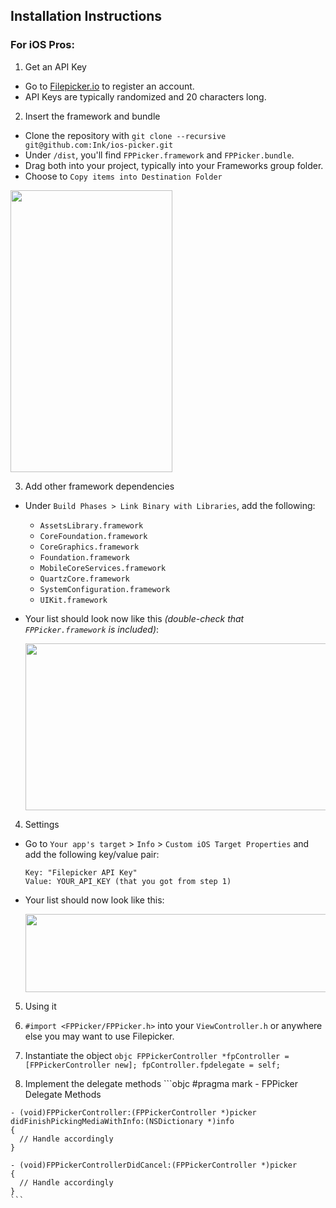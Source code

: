 ## Installation Instructions

### For iOS Pros:

1. Get an API Key
  - Go to [Filepicker.io](www.filepicker.io) to register an account.
  - API Keys are typically randomized and 20 characters long.

2. Insert the framework and bundle
  - Clone the repository with `git clone --recursive git@github.com:Ink/ios-picker.git`
  - Under `/dist`, you'll find `FPPicker.framework` and `FPPicker.bundle`.
  - Drag both into your project, typically into your Frameworks group folder.
  - Choose to `Copy items into Destination Folder`

  <img src="https://github.com/Filepicker/ios/raw/cleanup-for-ios6/Docs/35.png" width="259" height="451">

3. Add other framework dependencies

  - Under `Build Phases > Link Binary with Libraries`, add the following:
    - `AssetsLibrary.framework`
    - `CoreFoundation.framework`
    - `CoreGraphics.framework`
    - `Foundation.framework`
    - `MobileCoreServices.framework`
    - `QuartzCore.framework`
    - `SystemConfiguration.framework`
    - `UIKit.framework`

  - Your list should look now like this *(double-check that `FPPicker.framework` is included)*:

    <img src="https://github.com/Filepicker/ios/raw/cleanup-for-ios6/Docs/70.png" width="670" height="267">

4. Settings
  - Go to `Your app's target` > `Info` > `Custom iOS Target Properties` and add the following key/value pair:

    ```
    Key: "Filepicker API Key"
    Value: YOUR_API_KEY (that you got from step 1)
    ```

  - Your list should now look like this:

    <img src="https://github.com/Filepicker/ios/raw/cleanup-for-ios6/Docs/150.png" width="590" height="125">


5. Using it
  1. `#import <FPPicker/FPPicker.h>` into your `ViewController.h` or anywhere else you may want to use Filepicker.

  2. Instantiate the object
    ```objc
    FPPickerController *fpController = [FPPickerController new];
    fpController.fpdelegate = self;
    ```
  3. Implement the delegate methods
    ```objc
    #pragma mark - FPPicker Delegate Methods

    - (void)FPPickerController:(FPPickerController *)picker didFinishPickingMediaWithInfo:(NSDictionary *)info
    {
      // Handle accordingly
    }

    - (void)FPPickerControllerDidCancel:(FPPickerController *)picker
    {
      // Handle accordingly
    }
    ```

